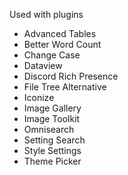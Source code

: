 Used with plugins
- Advanced Tables
- Better Word Count
- Change Case
- Dataview
- Discord Rich Presence
- File Tree Alternative
- Iconize
- Image Gallery
- Image Toolkit
- Omnisearch
- Setting Search
- Style Settings
- Theme Picker